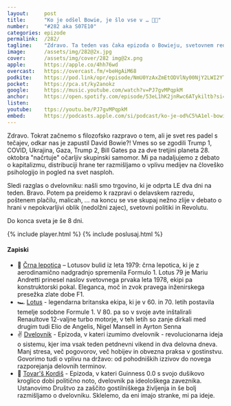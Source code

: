 ```yaml
---
layout: 	post
title:  	"Ko je odšel Bowie, je šlo vse v … 👨‍🎤"
number: 	"#282 aka S07E10"
categories:	epizode
permalink:	/282/
tagline: 	"Zdravo. Ta teden vas čaka epizoda o Bowieju, svetovnem redu, kapitalizmu, medijih, dvelovniku, trgovini odprto dva dni na teden, spomnimo pa se tudi na črno F1 lepotico z oglasi za cigarete iz pradavnine." 
image:		/assets/img/282@2x.jpg
cover:		/assets/img/cover/282 img@2x.png
apple:		https://apple.co/4hh76wd
overcast:	https://overcast.fm/+beHgAiM68
podkite:	https://pod.link/opr/episode/NmU0YzAxZmEtODVlNy00NjY2LWI2YTAtZjQ1YmNlZGEyNzhj
pocket:		https://pca.st/ky2anokz
google:		https://music.youtube.com/watch?v=PJ7gvMPqpkM
anchor:		https://open.spotify.com/episode/53eL1hK2jnRwc6ATykiltb?si=jiO-R1TcRT2sVaqvUYPMfA
listen:		
youtube:	ttps://youtu.be/PJ7gvMPqpkM
embed:		https://podcasts.apple.com/si/podcast/ko-je-od%C5%A1el-bowie-je-%C5%A1lo-vse-v/id1514750013?i=1000732589450
---
```


Zdravo. Tokrat začnemo s filozofsko razpravo o tem, ali je svet res padel s tečajev, odkar nas je zapustil David Bowie?! Vmes so se zgodili Trump 1, COVID, Ukrajina, Gaza, Trump 2, Bill Gates pa za dve tretjini planeta 28. oktobra "načrtuje" očarljiv skupinski samomor. Mi pa nadaljujemo z debato o kapitalizmu, distribuciji hrane ter razmišljamo o vplivu medijev na človeško psihologijo in pogled na svet nasploh. 

Sledi razglas o dvelovniku: našli smo trgovino, ki je odprta LE dva dni na teden. Bravo. Potem pa preidemo k razpravi o delavskem razredu, poštenem plačilu, malicah, ... na koncu se vse skupaj nežno zlije v debato o hrani v nepokvarljivi oblik (nedolžni zajec), svetovni politiki in Revolutu. 

Do konca sveta je še 8 dni. 

{% include player.html %}
{% include poslusaj.html %}

<!--break-->

#### Zapiski
 
- 🖤 [Črna lepotica](https://www.youtube.com/watch?v=axkjKW7ENDg) – Lotusov bulid iz leta 1979: črna lepotica, ki je z aerodinamično nadgradnjo spremenila Formulo 1. Lotus 79 je Mariu Andretti prinesel naslov svetovnega prvaka leta 1978, ekipi pa konstruktorski pokal. Eleganca, moč in zvok pravega inženirskega presežka zlate dobe F1.
- 🏎️ [Lotus](https://en.wikipedia.org/wiki/Team_Lotus) - legendarna britanska ekipa, ki je v 60. in 70. letih postavila temelje sodobne Formule 1. V 80. pa so v svoje avte inštalirali Renaultove 12-valjne turbo motorje, v teh letih so zanje dirkali med drugim tudi Elio de Angelis, Nigel Mansell in Ayrton Senna 
- ✌️ [Dvelovnik](https://opravicujemo.se/251/) - Epizoda, v kateri izumimo dvelovnik - revolucionarna ideja o sistemu, kjer ima vsak teden petdnevni vikend in dva delovna dneva. Manj stresa, več pogovorov, več hobijev in obvezna praksa v gostinstvu. Govorimo tudi o vplivu na državo: od pohodniških izzivov do novega razporejanja delovnih terminov.
- 🍺 [Tovar'š Kordiš](https://opravicujemo.se/253/) - Epizoda, v kateri Guinness 0.0 s svojo dušikovo kroglico dobi politično noto, dvelovnik pa ideološkega zaveznika. Ustanovimo Društvo za zaščito gostilniškega življenja in še bolj razmišljamo o dvelovniku. Sklelemo, da eni imajo stranke, mi pa ideje. 